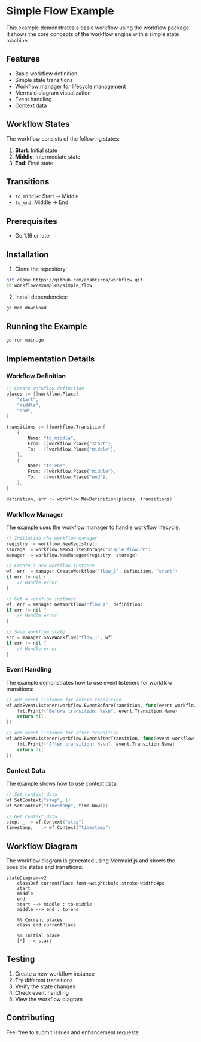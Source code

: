 # Simple Flow Example

This example demonstrates a basic workflow using the workflow package. It shows the core concepts of the workflow engine with a simple state machine.

## Features

- Basic workflow definition
- Simple state transitions
- Workflow manager for lifecycle management
- Mermaid diagram visualization
- Event handling
- Context data

## Workflow States

The workflow consists of the following states:

1. **Start**: Initial state
2. **Middle**: Intermediate state
3. **End**: Final state

## Transitions

- `to_middle`: Start → Middle
- `to_end`: Middle → End

## Prerequisites

- Go 1.16 or later

## Installation

1. Clone the repository:
```bash
git clone https://github.com/ehabterra/workflow.git
cd workflow/examples/simple_flow
```

2. Install dependencies:
```bash
go mod download
```

## Running the Example

```bash
go run main.go
```

## Implementation Details

### Workflow Definition

```go
// Create workflow definition
places := []workflow.Place{
    "start",
    "middle",
    "end",
}

transitions := []workflow.Transition{
    {
        Name: "to_middle",
        From: []workflow.Place{"start"},
        To:   []workflow.Place{"middle"},
    },
    {
        Name: "to_end",
        From: []workflow.Place{"middle"},
        To:   []workflow.Place{"end"},
    },
}

definition, err := workflow.NewDefinition(places, transitions)
```

### Workflow Manager

The example uses the workflow manager to handle workflow lifecycle:

```go
// Initialize the workflow manager
registry := workflow.NewRegistry()
storage := workflow.NewSQLiteStorage("simple_flow.db")
manager := workflow.NewManager(registry, storage)

// Create a new workflow instance
wf, err := manager.CreateWorkflow("flow_1", definition, "start")
if err != nil {
    // Handle error
}

// Get a workflow instance
wf, err = manager.GetWorkflow("flow_1", definition)
if err != nil {
    // Handle error
}

// Save workflow state
err = manager.SaveWorkflow("flow_1", wf)
if err != nil {
    // Handle error
}
```

### Event Handling

The example demonstrates how to use event listeners for workflow transitions:

```go
// Add event listener for before transition
wf.AddEventListener(workflow.EventBeforeTransition, func(event workflow.Event) error {
    fmt.Printf("Before transition: %s\n", event.Transition.Name)
    return nil
})

// Add event listener for after transition
wf.AddEventListener(workflow.EventAfterTransition, func(event workflow.Event) error {
    fmt.Printf("After transition: %s\n", event.Transition.Name)
    return nil
})
```

### Context Data

The example shows how to use context data:

```go
// Set context data
wf.SetContext("step", 1)
wf.SetContext("timestamp", time.Now())

// Get context data
step, _ := wf.Context("step")
timestamp, _ := wf.Context("timestamp")
```

## Workflow Diagram

The workflow diagram is generated using Mermaid.js and shows the possible states and transitions:

```mermaid
stateDiagram-v2
    classDef currentPlace font-weight:bold,stroke-width:4px
    start
    middle
    end
    start --> middle : to-middle
    middle --> end : to-end

    %% Current places
    class end currentPlace

    %% Initial place
    [*] --> start
```

## Testing

1. Create a new workflow instance
2. Try different transitions
3. Verify the state changes
4. Check event handling
5. View the workflow diagram

## Contributing

Feel free to submit issues and enhancement requests! 